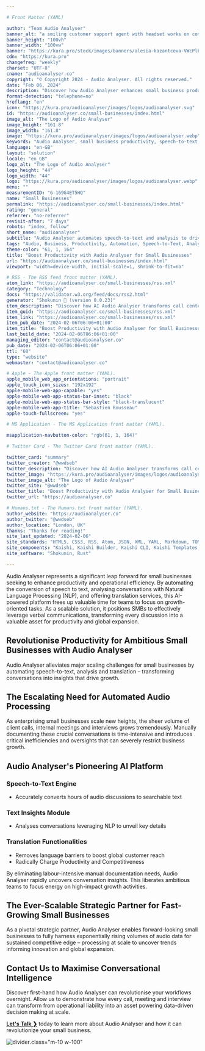 ```yaml
---

# Front Matter (YAML)

author: "Team Audio Analyser"
banner_alt: "a smiling customer support agent with headset works on computer while supporting a customer on a phone call"
banner_height: "100vh"
banner_width: "100vw"
banner: "https://kura.pro/stock/images/banners/alesia-kazantceva-VWcPlbHglYc.webp"
cdn: "https://kura.pro"
changefreq: "weekly"
charset: "UTF-8"
cname: "audioanalyser.co"
copyright: "© Copyright 2024 - Audio Analyser. All rights reserved."
date: "Feb 06, 2024"
description: "Discover how Audio Analyser enhances small business productivity through speech-to-text, analysis, and translation. Automate workflows and expand reach."
format-detection: "telephone=no"
hreflang: "en"
icon: "https://kura.pro/audioanalyser/images/logos/audioanalyser.svg"
id: "https://audioanalyser.co/small-businesses/index.html"
image_alt: "The Logo of Audio Analyser"
image_height: "161.8"
image_width: "161.8"
image: "https://kura.pro/audioanalyser/images/logos/audioanalyser.webp"
keywords: "Audio Analyser, small business productivity, speech-to-text, automation software, AI-powered analysis, NLP, business translation services, workflow automation, SMB growth, operational efficiency"
language: "en-GB"
layout: "solution"
locale: "en_GB"
logo_alt: "The Logo of Audio Analyser"
logo_height: "44"
logo_width: "44"
logo: "https://kura.pro/audioanalyser/images/logos/audioanalyser.webp"
menu: ""
measurementID: "G-169G4ET5HQ"
name: "Small Businesses"
permalink: "https://audioanalyser.co/small-businesses/index.html"
rating: "general"
referrer: "no-referrer"
revisit-after: "7 days"
robots: "index, follow"
short_name: "audioanalyser"
subtitle: "Audio Analyser automates speech-to-text and analysis to drive SMB productivity, efficiency and growth."
tags: "Audio, Business, Productivity, Automation, Speech-to-Text, Analysis, Translation, SMB, Efficiency, Growth"
theme-color: "61, 1, 164"
title: "Boost Productivity with Audio Analyser for Small Businesses"
url: "https://audioanalyser.co/small-businesses/index.html"
viewport: "width=device-width, initial-scale=1, shrink-to-fit=no"

# RSS - The RSS feed front matter (YAML).
atom_link: "https://audioanalyser.co/small-businesses/rss.xml"
category: "Technology"
docs: "https://validator.w3.org/feed/docs/rss2.html"
generator: "Shokunin 🦀 (version 0.0.23)"
item_description: "Discover how AI Audio Analyser transforms call centers with voice analysis, virtual assistants, and predictive routing for improved customer experience."
item_guid: "https://audioanalyser.co/small-businesses/rss.xml"
item_link: "https://audioanalyser.co/small-businesses/rss.xml"
item_pub_date: "2024-02-06T06:06+01:00"
item_title: "Boost Productivity with Audio Analyser for Small Businesses"
last_build_date: "2024-02-06T06:06+01:00"
managing_editor: "contact@audioanalyser.co"
pub_date: "2024-02-06T06:06+01:00"
ttl: "60"
type: "website"
webmaster: "contact@audioanalyser.co"

# Apple - The Apple front matter (YAML).
apple_mobile_web_app_orientations: "portrait"
apple_touch_icon_sizes: "192x192"
apple-mobile-web-app-capable: "yes"
apple-mobile-web-app-status-bar-inset: "black"
apple-mobile-web-app-status-bar-style: "black-translucent"
apple-mobile-web-app-title: "Sebastien Rousseau"
apple-touch-fullscreen: "yes"

# MS Application - The MS Application front matter (YAML).

msapplication-navbutton-color: "rgb(61, 1, 164)"

# Twitter Card - The Twitter Card front matter (YAML).

twitter_card: "summary"
twitter_creator: "@wwdseb"
twitter_description: "Discover how AI Audio Analyser transforms call centers with voice analysis, virtual assistants, and predictive routing for improved customer experience."
twitter_image: "https://kura.pro/audioanalyser/images/logos/audioanalyser.webp"
twitter_image_alt: "The Logo of Audio Analyser"
twitter_site: "@wwdseb"
twitter_title: "Boost Productivity with Audio Analyser for Small Businesses"
twitter_url: "https://audioanalyser.co"

# Humans.txt - The Humans.txt front matter (YAML).
author_website: "https://audioanalyser.co"
author_twitter: "@wwdseb"
author_location: "London, UK"
thanks: "Thanks for reading!"
site_last_updated: "2024-02-06"
site_standards: "HTML5, CSS3, RSS, Atom, JSON, XML, YAML, Markdown, TOML"
site_components: "Kaishi, Kaishi Builder, Kaishi CLI, Kaishi Templates, Kaishi Themes"
site_software: "Shokunin, Rust"

---
```


Audio Analyser represents a significant leap forward for small businesses seeking to enhance productivity and operational efficiency. By automating the conversion of speech to text, analysing conversations with Natural Language Processing (NLP), and offering translation services, this AI-powered platform frees up valuable time for teams to focus on growth-oriented tasks. As a scalable solution, it positions SMBs to effectively leverage verbal communications, transforming every discussion into a valuable asset for productivity and global expansion.

## Revolutionise Productivity for Ambitious Small Businesses with Audio Analyser

Audio Analyser alleviates major scaling challenges for small businesses by automating speech-to-text, analysis and translation – transforming conversations into insights that drive growth.

## The Escalating Need for Automated Audio Processing

As enterprising small businesses scale new heights, the sheer volume of client calls, internal meetings and interviews grows tremendously. Manually documenting these crucial conversations is time-intensive and introduces critical inefficiencies and oversights that can severely restrict business growth.

## Audio Analyser's Pioneering AI Platform

### Speech-to-Text Engine

- Accurately converts hours of audio discussions to searchable text

### Text Insights Module

- Analyses conversations leveraging NLP to unveil key details

### Translation Functionalities

- Removes language barriers to boost global customer reach
- Radically Charge Productivity and Competitiveness

By eliminating labour-intensive manual documentation needs, Audio Analyser rapidly uncovers conversation insights. This liberates ambitious teams to focus energy on high-impact growth activities.

## The Ever-Scalable Strategic Partner for Fast-Growing Small Businesses

As a pivotal strategic partner, Audio Analyser enables forward-looking small businesses to fully harness exponentially rising volumes of audio data for sustained competitive edge – processing at scale to uncover trends informing innovation and global expansion.

## Contact Us to Maximise Conversational Intelligence

Discover first-hand how Audio Analyser can revolutionise your workflows overnight. Allow us to demonstrate how every call, meeting and interview can transform from operational liability into an asset powering data-driven decision making at scale.

[**Let's Talk ❯**](/contact/index.html) today to learn more about Audio Analyser and how it can revolutionize your small business.

![divider][divider].class=\"m-10 w-100\"

[divider]: https://kura.pro/common/images/elements/divider.svg "Divider"